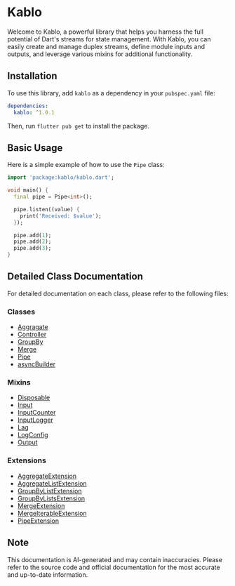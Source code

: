 # Kablo

Welcome to Kablo, a powerful library that helps you harness the full potential of Dart's streams for state management. With Kablo, you can easily create and manage duplex streams, define module inputs and outputs, and leverage various mixins for additional functionality.

## Installation

To use this library, add `kablo` as a dependency in your `pubspec.yaml` file:

```yaml
dependencies:
  kablo: ^1.0.1
```

Then, run `flutter pub get` to install the package.

## Basic Usage

Here is a simple example of how to use the `Pipe` class:

```dart
import 'package:kablo/kablo.dart';

void main() {
  final pipe = Pipe<int>();

  pipe.listen((value) {
    print('Received: $value');
  });

  pipe.add(1);
  pipe.add(2);
  pipe.add(3);
}
```

## Detailed Class Documentation

For detailed documentation on each class, please refer to the following files:

### Classes
- [Aggragate](docs/classes/Aggragate.md)
- [Controller](docs/classes/Controller.md)
- [GroupBy](docs/classes/GroupBy.md)
- [Merge](docs/classes/Merge.md)
- [Pipe](docs/classes/Pipe.md)
- [asyncBuilder](docs/classes/asyncBuilder.md)

### Mixins
- [Disposable](docs/mixins/Disposable.md)
- [Input](docs/mixins/Input.md)
- [InputCounter](docs/mixins/InputCounter.md)
- [InputLogger](docs/mixins/InputLogger.md)
- [Lag](docs/mixins/Lag.md)
- [LogConfig](docs/mixins/LogConfig.md)
- [Output](docs/mixins/Output.md)

### Extensions
- [AggregateExtension](docs/extensions/AggregateExtension.md)
- [AggregateListExtension](docs/extensions/AggregateListExtension.md)
- [GroupByListExtension](docs/extensions/GroupByListExtension.md)
- [GroupByListsExtension](docs/extensions/GroupByListsExtension.md)
- [MergeExtension](docs/extensions/MergeExtension.md)
- [MergeIterableExtension](docs/extensions/MergeIterableExtension.md)
- [PipeExtension](docs/extensions/PipeExtension.md)

## Note

This documentation is AI-generated and may contain inaccuracies. Please refer to the source code and official documentation for the most accurate and up-to-date information.
